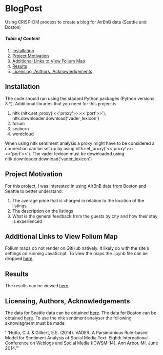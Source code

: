 # BlogPost
Using CRISP-DM process to create a blog for AirBnB data (Seattle and Boston) 

##### Table of Content
1. [Installation](#Installation)
2. [Project Motivation](#Project-Motivation)
3. [Additional Links to View Folium Map](#Additional-Links-to-View-Folium-Map)
4. [Results](#Results)
5. [Licensing, Authors, Acknowledgements](#Licensing-Authors-Acknowledgements)

## Installation
The code should run using the stadard Python packages (Python versions 3.*). Additional libraries that you need for this project is:
1. nltk (nltk.set_proxy('<<'proxy'>>:<<'port'>>'), nltk.downloader.download('vader_lexicon')
2. folium
3. seaborn
4. wordcloud

When using nltk sentiment analysis a proxy might have to be considered a connection can be set up by using nltk.set_proxy('<<'proxy'>>:<<'port'>>').
The vader lexicon must be downloaded using nltk.downloader.download('vader_lexicon')

## Project Motivation
For this project, I was interested in using AirBnB data from Boston and Seattle to better understand:

1. The average price that is charged in relation to the location of the listings
2. The description on the listings
3. What is the general feedback from the guests by city and how their stay is experienced  

## Additional Links to View Folium Map

Folium maps do not render on GitHub natively. It likely do with the site's settings on running JavaScript. To view the maps the .ipynb file can be dropped [here](https://nbviewer.jupyter.org/github/sylvesters911/BlogPost/blob/master/NanoDegree%20Project1%20Term2.ipynb)

## Results

The results can be viewed [here](https://github.com/sylvesters911/BlogPost/blob/master/BlogPostResults.html) 

## Licensing, Authors, Acknowledgements

The data for Seattle data can be obtained [here](https://www.kaggle.com/airbnb/seattle/data). The data for Boston can be obtained [here](https://www.kaggle.com/airbnb/boston). To use the nltk sentiment analyser the following aknowlagment must be made:

'''Hutto, C.J. & Gilbert, E.E. (2014). VADER: A Parsimonious Rule-based Model for
Sentiment Analysis of Social Media Text. Eighth International Conference on
Weblogs and Social Media (ICWSM-14). Ann Arbor, MI, June 2014.'''

